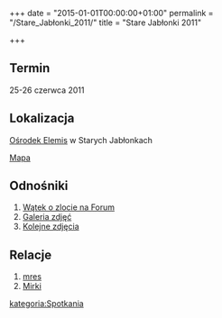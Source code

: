 +++
date = "2015-01-01T00:00:00+01:00"
permalink = "/Stare_Jabłonki_2011/"
title = "Stare Jabłonki 2011"

+++

Termin
------

25-26 czerwca 2011

Lokalizacja
-----------

[Ośrodek Elemis](http://www.elemis.alpha.pl/index.html) w Starych Jabłonkach

[Mapa](http://maps.google.pl/maps?q=Stare+Jab%C5%82onki&hl=pl&ie=UTF8&sll=52.025459,19.204102&sspn=6.287874,13.952637&z=14)

Odnośniki
---------

1.  [Wątek o zlocie na Forum](http://www.atopowe-zapalenie.pl/forum/viewtopic.php?f=13&t=6302)
2.  [Galeria zdjęć](http://goo.gl/photos/yy4jXWjJ9T)
3.  [Kolejne zdjęcia](https://picasaweb.google.com/112037479531643062970/ZlotAtopowy?authkey=Gv1sRgCO_WkM7cgK64Cw)

Relacje
-------

1.  [mres](http://blog.atopowe.pl/2011/06/29/wrazenia-ze-zlotu/)
2.  [Mirki](http://blog.atopowe.pl/2011/06/30/stare-jablonki/)

[kategoria:Spotkania](/atopedia/kategoria:Spotkania "wikilink")